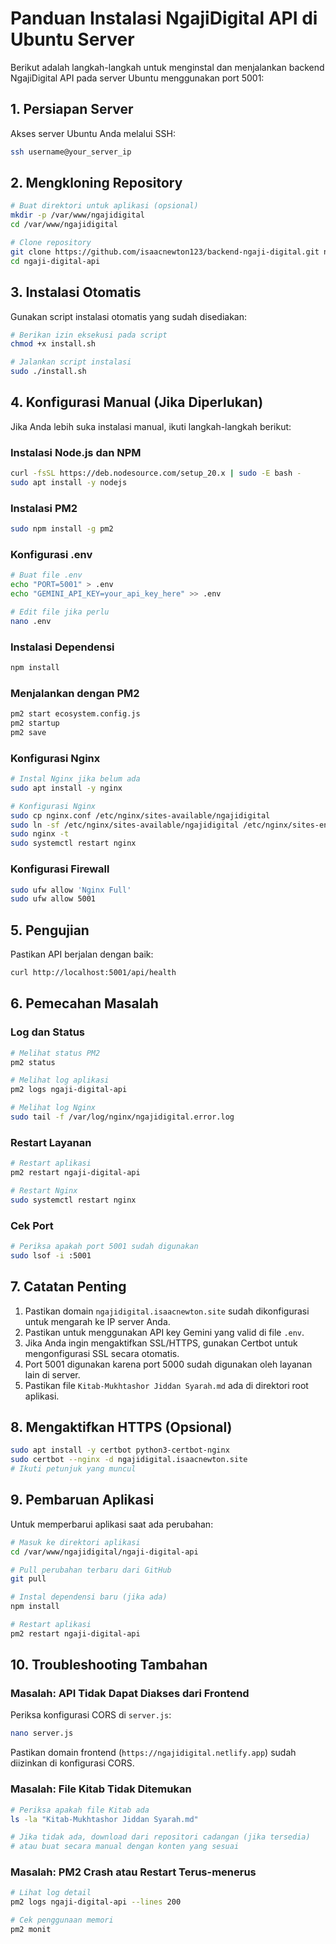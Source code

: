 # Panduan Instalasi NgajiDigital API di Ubuntu Server

Berikut adalah langkah-langkah untuk menginstal dan menjalankan backend NgajiDigital API pada server Ubuntu menggunakan port 5001:

## 1. Persiapan Server

Akses server Ubuntu Anda melalui SSH:

```bash
ssh username@your_server_ip
```

## 2. Mengkloning Repository

```bash
# Buat direktori untuk aplikasi (opsional)
mkdir -p /var/www/ngajidigital
cd /var/www/ngajidigital

# Clone repository
git clone https://github.com/isaacnewton123/backend-ngaji-digital.git ngaji-digital-api
cd ngaji-digital-api
```

## 3. Instalasi Otomatis

Gunakan script instalasi otomatis yang sudah disediakan:

```bash
# Berikan izin eksekusi pada script
chmod +x install.sh

# Jalankan script instalasi
sudo ./install.sh
```

## 4. Konfigurasi Manual (Jika Diperlukan)

Jika Anda lebih suka instalasi manual, ikuti langkah-langkah berikut:

### Instalasi Node.js dan NPM

```bash
curl -fsSL https://deb.nodesource.com/setup_20.x | sudo -E bash -
sudo apt install -y nodejs
```

### Instalasi PM2

```bash
sudo npm install -g pm2
```

### Konfigurasi .env

```bash
# Buat file .env
echo "PORT=5001" > .env
echo "GEMINI_API_KEY=your_api_key_here" >> .env

# Edit file jika perlu
nano .env
```

### Instalasi Dependensi

```bash
npm install
```

### Menjalankan dengan PM2

```bash
pm2 start ecosystem.config.js
pm2 startup
pm2 save
```

### Konfigurasi Nginx

```bash
# Instal Nginx jika belum ada
sudo apt install -y nginx

# Konfigurasi Nginx
sudo cp nginx.conf /etc/nginx/sites-available/ngajidigital
sudo ln -sf /etc/nginx/sites-available/ngajidigital /etc/nginx/sites-enabled/
sudo nginx -t
sudo systemctl restart nginx
```

### Konfigurasi Firewall

```bash
sudo ufw allow 'Nginx Full'
sudo ufw allow 5001
```

## 5. Pengujian

Pastikan API berjalan dengan baik:

```bash
curl http://localhost:5001/api/health
```

## 6. Pemecahan Masalah

### Log dan Status

```bash
# Melihat status PM2
pm2 status

# Melihat log aplikasi
pm2 logs ngaji-digital-api

# Melihat log Nginx
sudo tail -f /var/log/nginx/ngajidigital.error.log
```

### Restart Layanan

```bash
# Restart aplikasi
pm2 restart ngaji-digital-api

# Restart Nginx
sudo systemctl restart nginx
```

### Cek Port

```bash
# Periksa apakah port 5001 sudah digunakan
sudo lsof -i :5001
```

## 7. Catatan Penting

1. Pastikan domain `ngajidigital.isaacnewton.site` sudah dikonfigurasi untuk mengarah ke IP server Anda.
2. Pastikan untuk menggunakan API key Gemini yang valid di file `.env`.
3. Jika Anda ingin mengaktifkan SSL/HTTPS, gunakan Certbot untuk mengonfigurasi SSL secara otomatis.
4. Port 5001 digunakan karena port 5000 sudah digunakan oleh layanan lain di server.
5. Pastikan file `Kitab-Mukhtashor Jiddan Syarah.md` ada di direktori root aplikasi.

## 8. Mengaktifkan HTTPS (Opsional)

```bash
sudo apt install -y certbot python3-certbot-nginx
sudo certbot --nginx -d ngajidigital.isaacnewton.site
# Ikuti petunjuk yang muncul
```

## 9. Pembaruan Aplikasi

Untuk memperbarui aplikasi saat ada perubahan:

```bash
# Masuk ke direktori aplikasi
cd /var/www/ngajidigital/ngaji-digital-api

# Pull perubahan terbaru dari GitHub
git pull

# Instal dependensi baru (jika ada)
npm install

# Restart aplikasi
pm2 restart ngaji-digital-api
```

## 10. Troubleshooting Tambahan

### Masalah: API Tidak Dapat Diakses dari Frontend

Periksa konfigurasi CORS di `server.js`:

```bash
nano server.js
```

Pastikan domain frontend (`https://ngajidigital.netlify.app`) sudah diizinkan di konfigurasi CORS.

### Masalah: File Kitab Tidak Ditemukan

```bash
# Periksa apakah file Kitab ada
ls -la "Kitab-Mukhtashor Jiddan Syarah.md"

# Jika tidak ada, download dari repositori cadangan (jika tersedia)
# atau buat secara manual dengan konten yang sesuai
```

### Masalah: PM2 Crash atau Restart Terus-menerus

```bash
# Lihat log detail
pm2 logs ngaji-digital-api --lines 200

# Cek penggunaan memori
pm2 monit
``` 